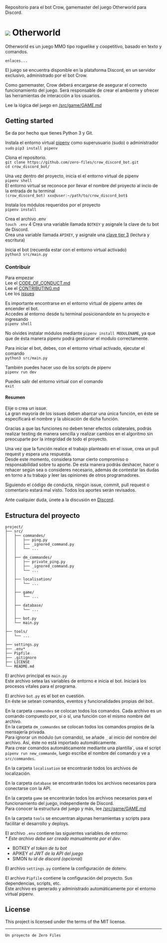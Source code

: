 Repositorio para el bot Crow, gamemaster del juego Otherworld para Discord.

# ‏![](https://cdn.discordapp.com/attachments/406236748289409026/720408898380627978/mini.png) Otherworld

Otherworld es un juego MMO tipo roguelike y coopetitivo, basado en texto y comandos.</br>

`enlaces...`

El juego se encuentra disponible en la plataforma Discord, en un servidor exclusivo, administrado por el bot Crow. </br>

Como gamemaster, Crow deberá encargarse de asegurar el correcto funcionamiento del juego. Será responsable de crear el ambiente y ofrecer las herramientas de interacción a los usuarios. </br>

Lee la lógica del juego en [/src/game/GAME.md](https://github.com/zero-files/crow_discord_bot/tree/master/src/game/GAME.md)

## Getting started

Se da por hecho que tienes Python 3 y Git.

Instala el entorno virtual [pipenv](https://pypi.org/project/pipenv/) como superusuario (sudo) o administrador </br>
`sudo` `pip3 install pipenv`

Clona el repositorio. </br>
`git clone https://github.com/zero-files/crow_discord_bot.git`</br>
`cd crow_discord_bot/`

Una vez dentro del proyecto, inicia el el entorno virtual de pipenv </br>
`pipenv shell`</br>
El entorno virtual se reconoce por llevar el nombre del proyecto al incio de la entrada de tu terminal </br>
`(crow_discord_bot) xxx@user:~/path/to/crow_discord_bot$`

Instala los módulos requeridos por el proyecto  </br>
`pipenv install`

Crea el archivo .env </br>
`touch .env`
4
Crea una variable llamada `BOTKEY` y asignale la clave de tu bot de Discord.</br>
Crea una variable llamada `APIKEY`, y asignale una [clave tier 3](https://github.com/zero-files/otherworld_api) (lectura y escritura)</br>

Inicia el bot (recuerda estar con el entorno virtual activado) </br>
`python3 src/main.py`
</br>

### Contribuir 

Para empezar </br>
Lee el [CODE_OF_CONDUCT.md](https://github.com/zero-files/crow_discord_bot/blob/master/CODE_OF_CONDUCT.md)</br>
Lee el [CONTRIBUTING.md](https://github.com/zero-files/crow_discord_bot/blob/master/CONTRIBUTING.md)</br>
Lee los [issues](https://github.com/zero-files/crow_discord_bot/issues)</br>

Es importante encontrarse en el entorno virtual de pipenv antes de encender el bot.</br>
Accedes al entorno desde tu terminal posicionandote en tu proyecto e ingresando</br>
`pipenv shell`

No olvides instalar módulos mediante `pipenv install MODULENAME`, ya que que de ésta manera pipenv podrá gestionar el modulo correctamente. 

Para iniciar el bot, debes, con el entorno virtual activado, ejecutar el comando </br>
`python3 src/main.py`

También puedes hacer uso de los scripts de pipenv </br>
`pipenv run dev`</br>

Puedes salir del entorno virtual con el comando</br>
`exit`

#### Resumen

Elije o crea un issue.</br>
La gran mayoría de los issues deben abarcar una única función, en éste se especificará el nombre y la ubicación de dicha función. 

Gracias a que las funciones no deben tener efectos colaterales, podrás realizar testing de manera sencilla y realizar cambios en el algoritmo sin preocuparte por la integridad de todo el proyecto. 

Una vez que la función realice el trabajo planteado en el issue, crea un pull request y espera una respuesta.</br>
Desde este momento, considera tomar cierto compromiso o responsabilidad sobre tu aporte. De esta manera podrás deshacer, hacer o rehacer según sea o consideres necesario, además de contestar las dudas en torno a tu trabajo y leer las opiniones de otros programadores.

Siguiendo el código de conducta, ningún issue, commit, pull request o comentario estará mal visto. Todos los aportes serán revisados. 

Ante cualquier duda, únete a la discusión en [Discord](https://discord.gg/w7us8z2).

## Estructura del proyecto 

```
project/
├── src/
│   ├── commandes/
│   │   ├── ping.py
│   │   ├── _ignored_command.py
│   │   └── ...
│   │ 
│   ├── dm_commandes/
│   │   ├── private_ping.py
│   │   ├── _ignored_command.py
│   │   └── ...
│   │
│   ├── localisation/ 
│   │   └── ... 
│   │
│   ├── game/ 
│   │   └── ... 
│   │
│   ├── database/ 
│   │   └── ... 
│   │
│   ├── bot.py
│   └── main.py
│
├── tools/
│   └── ...
│    
├── settings.py 
├── .env*
├── Pipfile
├── .gitignore
├── LICENSE
└── README.md
```

El archivo principal es `main.py`</br>
Este archivo setea las variables de entorno e inicia el bot. Iniciará los procesos vitales para el programa. 

El archivo `bot.py` es el bot en cuestión. </br>
En éste se setean comandos, eventos y funcionalidades propias del bot. 

En la carpeta `commandes` se colocan todos los comandos. Cada archivo es un comando compuesto por, sí o sí, una función con el mismo nombre del archivo.</br>
En la carpeta `dm_commandes` se colocan todos los comandos propios de la mensajería privada. </br>
Para ignorar un módulo (un comando), se añade `_` al inicio del nombre del archivo. Así, éste no está importado automáticamente.</br>
Para crear comandos automáticamente mediante una plantilla´, usa el script `pipenv run new_commande`, luego escribe el nombre del comando y ve a `src/commandes`.

En la carpeta `localisation` se encontrarán todos los archivos de localización.

En la carpeta `database` se encontrarán todos los archivos necesarios para conectarse con la API. 

En la carpeta `game` se encontrarán todos los archivos necesarios para el funcionamiento del juego, independiente de Discord. </br>
Para conocer la estructura del juego y más, lee [/src/game/GAME.md](https://github.com/zero-files/crow_discord_bot/tree/master/src/game/GAME.md)

En la carpeta `tools` se encuentran algunas herramientas y scripts para facilitar el desarrollo y deploys.

El archivo `.env` contiene las siguientes variables de entorno:</br>
_* Este archivo debe ser creado manualmente por el dev._

  * BOTKEY *el token de tu bot*
  * APIKEY *el JWT de la API del juego*
  * SIMON *tu id de discord (opcional)*

El archivo `settings.py` contiene la configuración de dotenv. 

El archivo `Pipfile` contiene la configuración del proyecto. Sus dependencias, scripts, etc. </br>
Este archivo es generado y administrado automáticamente por el entorno virtual pipenv. 

## License
This project is licensed under the terms of the MIT license.

---
`Un proyecto de Zero Files`
